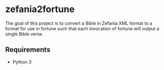 # zefania2fortune

The goal of this project is to convert a Bible in Zefania XML format 
to a format for use in fortune such that each invocation of fortune will
output a single Bible verse.

## Requirements

- Python 3
